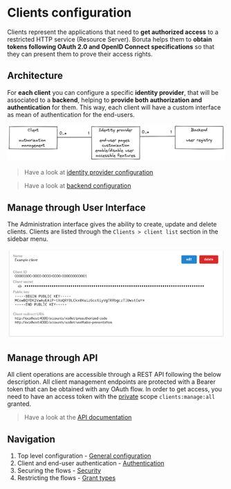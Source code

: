 # Clients configuration

Clients represent the applications that need to __get authorized access__ to a restricted HTTP service (Resource Server). Boruta helps them to __obtain tokens following OAuth 2.0 and OpenID Connect specifications__ so that they can present them to prove their access rights.

## Architecture

For __each client__ you can configure a specific __identity provider__, that will be associated to a __backend__, helping to __provide both authorization and authentication__ for them. This way, each client will have a custom interface as mean of authentication for the end-users.

![Clients, identity providers, and backends](/assets/images/client-identity-provider-backend-en.png)

> Have a look at [identity provider configuration](provider-configuration/configure-identity-providers.md)

> Have a look at [backend configuration](provider-configuration/configure-backends.md)

## Manage through User Interface

The Administration interface gives the ability to create, update and delete clients. Clients are listed through the `Clients > client list` section in the sidebar menu.

![client view](/assets/images/oauth-clients-list.png)

## Manage through API

All client operations are accessible through a REST API following the below description. All client management endpoints are protected with a Bearer token that can be obtained with any OAuth flow. In order to get access, you need to have an access token with the [private](provider-configuration/configure-scopes.md#public-vs-private-scopes) scope `clients:manage:all` granted.

> Have a look at the [API documentation](/api/list-clients)

## Navigation

1. Top level configuration - [General configuration](provider-configuration/clients/general-configuration.md)
2. Client and end-user authentication - [Authentication](provider-configuration/clients/authentication.md)
3. Securing the flows - [Security](provider-configuration/clients/security.md)
4. Restricting the flows - [Grant types](provider-configuration/clients/grant-types.md)
